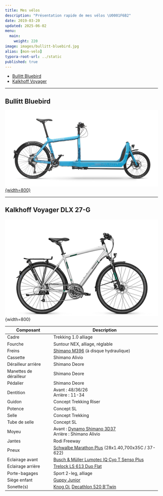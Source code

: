```yaml
---
title: Mes vélos
description: "Présentation rapide de mes vélos \U0001F6B2"
date: 2019-03-20
updated: 2025-06-02
menu:
  main:
    weight: 220
image: images/bullitt-bluebird.jpg
alias: [mon-velo]
typora-root-url: ../static
published: true
---
```

- [Bullitt Bluebird](#bullitt-bluebird)
- [Kalkhoff Voyager](#kalkhoff-voyager-dlx-27-g)

----

## Bullitt Bluebird

[![Bullitt Bluebird](../static/images/bullitt-bluebird.jpg "Larry vs Harry Bullitt Bluebird"){width=800}](https://larryvsharry.com/products/original-bullitt)

----

## Kalkhoff Voyager DLX 27-G

![Kalkhoff Voyager DLX 27-G](../static/images/kh15_voyager_dlx.jpg "Kalkhoff Voyager DLX 27-G"){width=800}

| Composant | Description |
| --------- | ----------- |
| Cadre | Trekking 1.0 alliage |
| Fourche | Suntour NEX, alliage, réglable |
| Freins | [Shimano M396](https://bike.shimano.com/fr-FR/product/component/acera-t3000/BL-M396.html) (à disque hydraulique) |
| Cassette | Shimano Alivio |
| Dérailleur arrière | Shimano Deore |
| Manettes de dérailleur | Shimano Deore |
| Pédalier | Shimano Deore |
| Dentition | Avant : 48/36/26<br>Arrière : 11-34 |
| Guidon | Concept Trekking Riser |
| Potence | Concept SL |
| Selle | Concept Trekking |
| Tube de selle | Concept SL |
| Moyeu | Avant : [Dynamo Shimano 3D37](https://bike.shimano.com/en-NZ/product/component/shimano/DH-3D37-QR.html)<br>Arrière : Shimano Alivio |
| Jantes | Rodi Freeway |
| Pneux | [Schwalbe Marathon Plus](https://www.schwalbe.com/fr/tour-reader/marathon-plus.html) (28x1.40,700x35C /	37-622) |
| Eclairage avant | [Busch & Müller Lumotec IQ Cyo T Senso Plus](http://en.bumm.de/produkte/dynamo-scheinwerfer/lumotec-iq-cyo-t.html) |
| Eclairage arrière | [Trelock LS 613 Duo Flat](https://www.trelock.de/web/en/licht/dynamo/dynamo-ruecklicht.php) |
| Porte-bagages | Sport 2-leg, alliage |
| Siège enfant | [Guppy Junior](https://www.polisport.com/fr/velo/produits/sieges-bebe-de-velo/guppy-junior/?id=71&pid=212) |
| Sonette(s) | [Knog Oi](https://www.knog.com.au/oi-bike-bells/oi-bike-bell-large.html), [Decathlon 520 B'Twin](https://www.decathlon.fr/sonnette-velo-520-id_8200975.html) |
